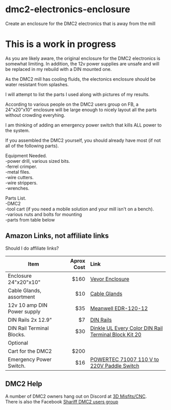 # dmc2-electronics-enclosure
Create an enclosure for the DMC2 electronics that is away from the mill

# This is a work in progress

As you are likely aware, the original enclosure for the DMC2 electronics is somewhat limiting.
In addition, the 12v power supplies are unsafe and will be replaced in my rebuild with a DIN mounted one.

As the DMC2 mill has cooling fluids, the electonics enclosure should be water resistant from splashes.

I will attempt to list the parts I used along with pictures of my results.

According to various people on the DMC2 users group on FB, a 24"x20"x10" enclosure will be large enough to
nicely layout all the parts without crowding everyhing.  

I am thinking of adding an emergency power switch that kills ALL power to the system.

If you assembled the DMC2 yourself, you should already have most (if not all of the following parts). 

Equipment Needed.  
-power drill, various sized bits.  
-ferrel crimper.  
-metal files.  
-wire cutters.  
-wire strippers.  
-wrenches.  

Parts List.  
-DMC2  
-tool cart (if you need a mobile solution and your mill isn't on a bench).  
-various nuts and bolts for mounting  
-parts from table below


## Amazon Links, not affiliate links

Should I do affiliate links?

| Item                        | Aprox Cost   | Link                         |
| --------------------------- |-------------:| :----------------------------|
| Enclosure 24"x20"x10"       |         $160 | [Vevor Enclosure](https://www.amazon.com/gp/product/B0B8Z73W3T/) |
| Cable Glands, assortment    |          $10 | [Cable Glands](https://www.amazon.com/gp/product/B07RHJM435/) |
| 12v 10 amp DIN Power supply |          $35 | [Meanwell EDR-120-12](https://www.amazon.com/gp/product/B00R5CHZAO) |
| DIN Rails 2x 12.9"          |           $7 | [DIN Rails](https://www.amazon.com/gp/product/B088FC2KB8) |
| DIN Rail Terminal Blocks.   |          $30 | [Dinkle UL Every Color DIN Rail Terminal Block Kit 20](https://www.amazon.com/gp/product/B07NVV28D9) |
| Optional | | |
| Cart for the DMC2           |        $200 |
| Emergency Power Switch.     |          $16 | [POWERTEC 71007 110 V to 220V Paddle Switch](https://www.amazon.com/gp/product/B00KPEEPAW/) |

## DMC2 Help
A number of DMC2 owners hang out on Discord at [3D Misfits/CNC](https://discord.gg/86fqsRfz).  
There is also the Facebook [Shariff DMC2 users group](https://www.facebook.com/groups/528581055557390/?ref=share) 
